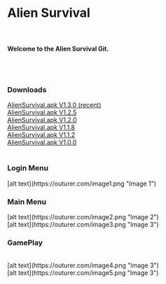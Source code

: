 # Alien Survival
<br>
<h4>Welcome to the Alien Survival Git.</h4>
<br><br>
<h3>Downloads</h3>
<a href="http://outurer.com/AlienSurvival.apk" download>AlienSurvival.apk V1.3.0 (recent)</a><br>
<a href="http://outurer.com/AlienSurvival.apk" download>AlienSurvival.apk V1.2.5</a><br>
<a href="http://outurer.com/AlienSurvival.apk" download>AlienSurvival.apk V1.2.0</a><br>
<a href="http://outurer.com/AlienSurvival.apk" download>AlienSurvival.apk V1.1.8</a><br>
<a href="http://outurer.com/AlienSurvival.apk" download>AlienSurvival.apk V1.1.2</a><br>
<a href="http://outurer.com/AlienSurvival.apk" download>AlienSurvival.apk V1.0.0</a><br><br>
<h3>Login Menu</h3>
[alt text](https://outurer.com/image1.png "Image 1")
<br>
<h3>Main Menu</h3>
[alt text](https://outurer.com/image2.png "Image 2")<br>
[alt text](https://outurer.com/image3.png "Image 3")<br>
<h3>GamePlay</h3>
<br>
[alt text](https://outurer.com/image4.png "Image 3")<br>
[alt text](https://outurer.com/image5.png "Image 3")<br>
